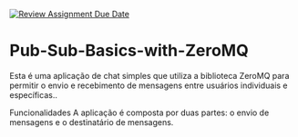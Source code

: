 [![Review Assignment Due Date](https://classroom.github.com/assets/deadline-readme-button-24ddc0f5d75046c5622901739e7c5dd533143b0c8e959d652212380cedb1ea36.svg)](https://classroom.github.com/a/09MEmU6P)
# Pub-Sub-Basics-with-ZeroMQ

Esta é uma aplicação de chat simples que utiliza a biblioteca ZeroMQ para permitir o envio e recebimento de mensagens entre usuários individuais e específicas..

Funcionalidades
A aplicação é composta por duas partes: o envio de mensagens e o destinatário de mensagens.



